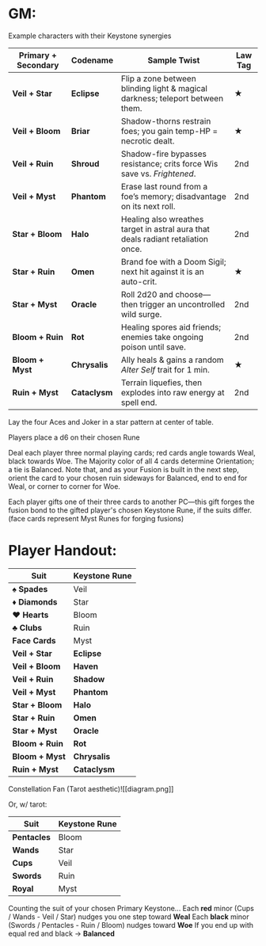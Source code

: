 # GM:
Example characters with their Keystone synergies

| Primary + Secondary | Codename      | Sample Twist                                                                     | Law Tag |
| ------------------- | ------------- | -------------------------------------------------------------------------------- | ------- |
| **Veil + Star**     | **Eclipse**   | Flip a zone between blinding light & magical darkness; teleport between them.    | ★       |
| **Veil + Bloom**    | **Briar**     | Shadow-thorns restrain foes; you gain temp-HP = necrotic dealt.                  | ★       |
| **Veil + Ruin**     | **Shroud**    | Shadow-fire bypasses resistance; crits force Wis save vs. _Frightened_.          | 2nd     |
| **Veil + Myst**     | **Phantom**   | Erase last round from a foe’s memory; disadvantage on its next roll.             | 2nd     |
| **Star + Bloom**    | **Halo**      | Healing also wreathes target in astral aura that deals radiant retaliation once. | 2nd     |
| **Star + Ruin**     | **Omen**      | Brand foe with a Doom Sigil; next hit against it is an auto-crit.                | ★       |
| **Star + Myst**     | **Oracle**    | Roll 2d20 and choose—then trigger an uncontrolled wild surge.                    | 2nd     |
| **Bloom + Ruin**    | **Rot**       | Healing spores aid friends; enemies take ongoing poison until save.              | 2nd     |
| **Bloom + Myst**    | **Chrysalis** | Ally heals & gains a random _Alter Self_ trait for 1 min.                        | ★       |
| **Ruin + Myst**     | **Cataclysm** | Terrain liquefies, then explodes into raw energy at spell end.                   | 2nd     |

Lay the four Aces and Joker in a star pattern at center of table. 

Players place a d6 on their chosen Rune

Deal each player three normal playing cards; red cards angle towards Weal, black towards Woe. The Majority color of all 4 cards determine Orientation; a tie is Balanced. Note that, and as your Fusion is built in the next step, orient the card to your chosen ruin sideways for Balanced, end to end for Weal, or corner to corner for Woe. 

Each player gifts one of their three cards to another PC—this gift forges the fusion bond to the gifted player's chosen Keystone Rune, if the suits differ. (face cards represent  Myst Runes for forging fusions) 



# Player Handout:

| Suit             | Keystone Rune |
| ---------------- | ------------- |
| **♠ Spades**     | Veil          |
| **♦ Diamonds**   | Star          |
| **♥ Hearts**     | Bloom         |
| **♣ Clubs**      | Ruin          |
| **Face Cards**   | Myst          |
| **Veil + Star**  | **Eclipse**   |
| **Veil + Bloom** | **Haven**     |
| **Veil + Ruin**  | **Shadow**    |
| **Veil + Myst**  | **Phantom**   |
| **Star + Bloom** | **Halo**      |
| **Star + Ruin**  | **Omen**      |
| **Star + Myst**  | **Oracle**    |
| **Bloom + Ruin** | **Rot**       |
| **Bloom + Myst** | **Chrysalis** |
| **Ruin + Myst**  | **Cataclysm** |



Constellation Fan (Tarot aesthetic)![[diagram.png]]

Or, w/ tarot:

| Suit          | Keystone Rune |
| ------------- | ------------- |
| **Pentacles** | Bloom         |
| **Wands**     | Star          |
| **Cups**      | Veil          |
| **Swords**    | Ruin          |
| **Royal**     | Myst          |
Counting the suit of your chosen Primary Keystone...
	Each **red** minor (Cups / Wands  -  Veil / Star) nudges you one step toward **Weal**
	Each **black** minor (Swords / Pentacles  -  Ruin / Bloom) nudges toward **Woe**
	If you end up with equal red and black → **Balanced**

